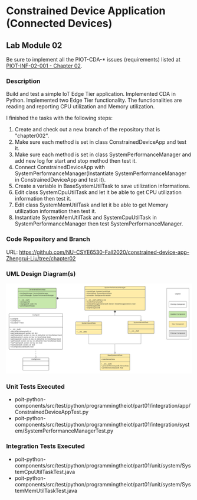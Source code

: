 # Constrained Device Application (Connected Devices)

## Lab Module 02

Be sure to implement all the PIOT-CDA-* issues (requirements) listed at [PIOT-INF-02-001 - Chapter 02](https://github.com/orgs/programming-the-iot/projects/1#column-9974938).

### Description


Build and test a simple IoT Edge Tier application. Implemented CDA in Python. Implemented two Edge Tier functionality. The functionalities are reading and reporting CPU utilization and Memory utilization.  

I finished the tasks with the following steps:
1. Create and check out a new branch of the repository that is "chapter002".
2. Make sure each method is set in class ConstrainedDeviceApp and test it.
3. Make sure each method is set in class SystemPerformanceManager and add new log for start and stop method then test it.
4. Connect ConstrainedDeviceApp with SystemPerformanceManager(Instantiate SystemPerformanceManager in ConstrainedDeviceApp and test it).
5. Create a variable in BaseSystemUtilTask to save utilization informations.
6. Edit class SystemCpuUtilTask and let it be able to get CPU utilization information then test it.
7. Edit class SystemMemUtilTask and let it be able to get Memory utilization information then test it.
8. Instantiate SystemMemUtilTask and SystemCpuUtilTask in SystemPerformanceManager then test SystemPerformanceManager. 



### Code Repository and Branch

URL: https://github.com/NU-CSYE6530-Fall2020/constrained-device-app-Zhengrui-Liu/tree/chapter02

### UML Design Diagram(s)

![image](./CDA-chapter02.png)


### Unit Tests Executed

- poit-python-components/src/test/python/programmingtheiot/part01/integration/app/ConstrainedDeviceAppTest.py
- poit-python-components/src/test/python/programmingtheiot/part01/integration/system/SystemPerformanceManagerTest.py


### Integration Tests Executed

- poit-python-components/src/test/python/programmingtheiot/part01/unit/system/SystemCpuUtilTaskTest.java
- poit-python-components/src/test/python/programmingtheiot/part01/unit/system/SystemMemUtilTaskTest.java



